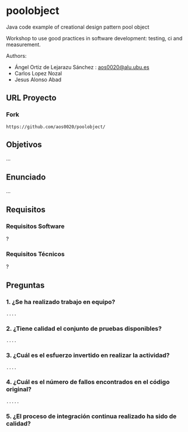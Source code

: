 poolobject
==========


Java code example of creational design pattern pool object

Workshop to use good practices in software development: testing, ci and measurement.

Authors:
- Ángel Ortiz de Lejarazu Sánchez : aos0020@alu.ubu.es
- Carlos Lopez Nozal
- Jesus Alonso Abad

## URL Proyecto
### Fork
	https://github.com/aos0020/poolobject/
 
## Objetivos
...

## Enunciado
...

## Requisitos

### Requisitos Software
?

### Requisitos Técnicos
?


## Preguntas

### 1. ¿Se ha realizado trabajo en equipo?
	....

### 2. ¿Tiene calidad el conjunto de pruebas disponibles?
	....

### 3. ¿Cuál es el esfuerzo invertido en realizar la actividad?
	....

### 4. ¿Cuál es el número de fallos encontrados en el código original?
	.....

### 5. ¿El proceso de integración continua realizado ha sido de calidad?


